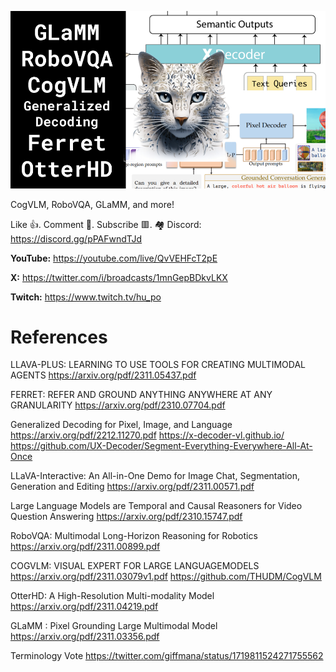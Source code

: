 ![](thumbnails/11.11.2023.png)

CogVLM, RoboVQA, GLaMM, and more!

Like 👍. Comment 💬. Subscribe 🟥.
🏘 Discord: https://discord.gg/pPAFwndTJd

**YouTube:** https://youtube.com/live/QvVEHFcT2pE

**X:** https://twitter.com/i/broadcasts/1mnGepBDkvLKX

**Twitch:** https://www.twitch.tv/hu_po


# References

LLAVA-PLUS: LEARNING TO USE TOOLS FOR CREATING MULTIMODAL AGENTS
https://arxiv.org/pdf/2311.05437.pdf

FERRET: REFER AND GROUND ANYTHING ANYWHERE AT ANY GRANULARITY
https://arxiv.org/pdf/2310.07704.pdf

Generalized Decoding for Pixel, Image, and Language
https://arxiv.org/pdf/2212.11270.pdf
https://x-decoder-vl.github.io/
https://github.com/UX-Decoder/Segment-Everything-Everywhere-All-At-Once

LLaVA-Interactive: An All-in-One Demo for Image Chat, Segmentation, Generation and Editing
https://arxiv.org/pdf/2311.00571.pdf

Large Language Models are Temporal and Causal Reasoners for Video Question Answering
https://arxiv.org/pdf/2310.15747.pdf

RoboVQA: Multimodal Long-Horizon Reasoning for Robotics
https://arxiv.org/pdf/2311.00899.pdf

COGVLM: VISUAL EXPERT FOR LARGE LANGUAGEMODELS
https://arxiv.org/pdf/2311.03079v1.pdf
https://github.com/THUDM/CogVLM

OtterHD: A High-Resolution Multi-modality Model
https://arxiv.org/pdf/2311.04219.pdf

GLaMM : Pixel Grounding Large Multimodal Model
https://arxiv.org/pdf/2311.03356.pdf

Terminology Vote
https://twitter.com/giffmana/status/1719811524271755562

